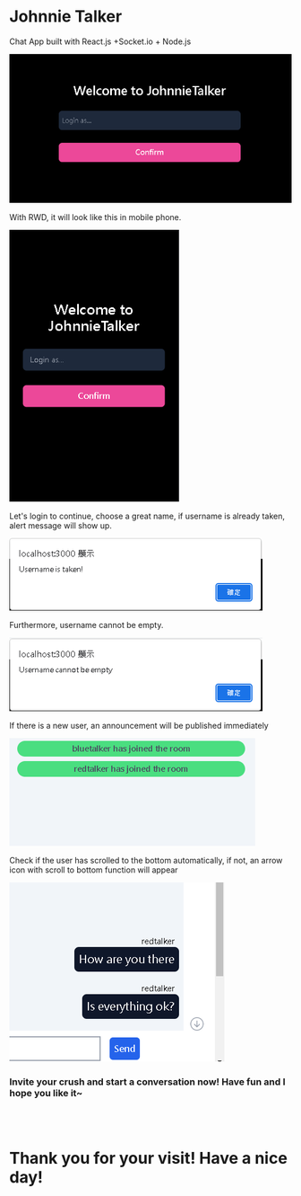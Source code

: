 # Johnnie Talker

Chat App built with React.js +Socket.io + Node.js

![GITHUB](./photo/profile.PNG)

With RWD, it will look like this in mobile phone.

![GITHUB](./photo/rwdprofile.PNG)

Let's login to continue, choose a great name, if username is already taken, alert message will show up.

![GITHUB](./photo/usernametaken.PNG)

Furthermore, username cannot be empty.

![GITHUB](./photo/usernameempty.PNG)

If there is a new user, an announcement will be published immediately

![GITHUB](./photo/joinmessage.PNG)

Check if the user has scrolled to the bottom automatically, if not, an arrow icon with scroll to bottom function will appear

![GITHUB](./photo/gobottom.PNG)

### Invite your crush and start a conversation now! Have fun and I hope you like it~

<br/>
<br/>

# Thank you for your visit! Have a nice day!
